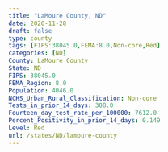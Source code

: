 ```yaml
---
title: "LaMoure County, ND"
date: 2020-11-28
draft: false
type: county
tags: [FIPS:38045.0,FEMA:8.0,Non-core,Red]
categories: [ND]
County: LaMoure County
State: ND
FIPS: 38045.0
FEMA_Region: 8.0
Population: 4046.0
NCHS_Urban_Rural_Classification: Non-core
Tests_in_prior_14_days: 308.0
Fourteen_day_test_rate_per_100000: 7612.0
Percent_Positivity_in_prior_14_days: 0.149
Level: Red
url: /states/ND/lamoure-county
---
```



